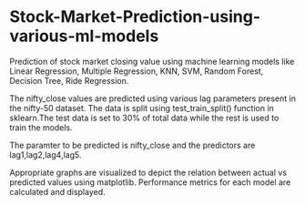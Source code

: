# Stock-Market-Prediction-using-various-ml-models
Prediction of stock market closing value using machine learning models like Linear Regression, Multiple Regression, KNN, SVM, Random Forest, Decision Tree,
Ride Regression. 

The nifty_close values are predicted using various lag parameters present in the nifty-50 dataset.
The data is split using test_train_split() function in sklearn.The test data is set to 30% of total data while the rest is used to train the models.

The paramter to be predicted is nifty_close and the predictors are lag1,lag2,lag4,lag5.

Appropriate graphs are visualized to depict the relation between actual vs predicted values using matplotlib.
Performance metrics for each model are calculated and displayed.

